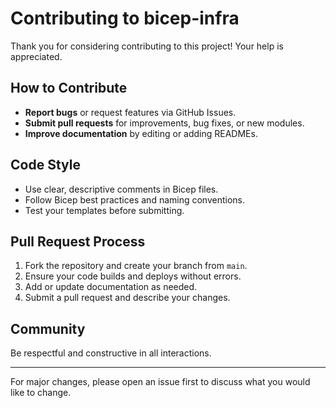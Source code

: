 # Contributing to bicep-infra

Thank you for considering contributing to this project! Your help is appreciated.

## How to Contribute
- **Report bugs** or request features via GitHub Issues.
- **Submit pull requests** for improvements, bug fixes, or new modules.
- **Improve documentation** by editing or adding READMEs.

## Code Style
- Use clear, descriptive comments in Bicep files.
- Follow Bicep best practices and naming conventions.
- Test your templates before submitting.

## Pull Request Process
1. Fork the repository and create your branch from `main`.
2. Ensure your code builds and deploys without errors.
3. Add or update documentation as needed.
4. Submit a pull request and describe your changes.

## Community
Be respectful and constructive in all interactions.

---

For major changes, please open an issue first to discuss what you would like to change.
